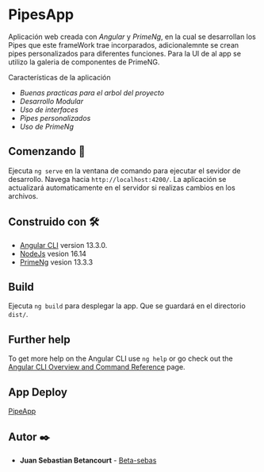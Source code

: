 # PipesApp

Aplicación web creada con _Angular_ y _PrimeNg_, en la cual se desarrollan los Pipes que este frameWork trae incorparados, adicionalemnte se crean pipes personalizados para diferentes funciones. Para la UI de al app
se utilizo la galeria de componentes de PrimeNG.
 
Características de la aplicación

* _Buenas practicas para el arbol del proyecto_
* _Desarrollo Modular_
* _Uso de interfaces_
* _Pipes personalizados_
* _Uso de PrimeNg_


## Comenzando 🚀

Ejecuta `ng serve` en la ventana de comando para ejecutar el sevidor de desarrollo. Navega hacia `http://localhost:4200/`. La aplicación se actualizará automaticamente en el servidor si realizas cambios en los archivos.

## Construido con 🛠️

* [Angular CLI](https://github.com/angular/angular-cli) version 13.3.0.
* [NodeJs](https://nodejs.org/es/) vesion 16.14
* [PrimeNg](https://www.primefaces.org/primeng/) vesion 13.3.3

## Build

Ejecuta `ng build` para desplegar la app. Que se guardará en el directorio `dist/`.

## Further help

To get more help on the Angular CLI use `ng help` or go check out the [Angular CLI Overview and Command Reference](https://angular.io/cli) page.
## App Deploy 
[PipeApp](https://beta-sebas.github.io/Bases_Angular/)
## Autor ✒️

* **Juan Sebastian Betancourt**  - [Beta-sebas](https://github.com/Beta-sebas)

